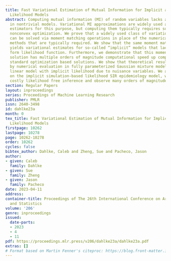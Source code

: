 ```yaml
---
title: Fast Variational Estimation of Mutual Information for Implicit and Explicit
  Likelihood Models
abstract: Computing mutual information (MI) of random variables lacks a closed-form
  in nontrivial models. Variational MI approximations are widely used as flexible
  estimators for this purpose, but computing them typically requires solving a costly
  nonconvex optimization. We prove that a widely used class of variational MI estimators
  can be solved via moment matching operations in place of the numerical optimization
  methods that are typically required. We show that the same moment matching solution
  yields variational estimates for so-called “implicit” models that lack a closed
  form likelihood function. Furthermore, we demonstrate that this moment matching
  solution has multiple orders of magnitude computational speed up compared to the
  standard optimization based solutions. We show that theoretical results are supported
  by numerical evaluation in fully parameterized Gaussian mixture models and a generalized
  linear model with implicit likelihood due to nuisance variables. We also demonstrate
  on the implicit simulation-based likelihood SIR epidemiology model, where we avoid
  costly likelihood free inference and observe many orders of magnitude speedup.
section: Regular Papers
layout: inproceedings
series: Proceedings of Machine Learning Research
publisher: PMLR
issn: 2640-3498
id: dahlke23a
month: 0
tex_title: Fast Variational Estimation of Mutual Information for Implicit and Explicit
  Likelihood Models
firstpage: 10262
lastpage: 10278
page: 10262-10278
order: 10262
cycles: false
bibtex_author: Dahlke, Caleb and Zheng, Sue and Pacheco, Jason
author:
- given: Caleb
  family: Dahlke
- given: Sue
  family: Zheng
- given: Jason
  family: Pacheco
date: 2023-04-11
address:
container-title: Proceedings of The 26th International Conference on Artificial Intelligence
  and Statistics
volume: '206'
genre: inproceedings
issued:
  date-parts:
  - 2023
  - 4
  - 11
pdf: https://proceedings.mlr.press/v206/dahlke23a/dahlke23a.pdf
extras: []
# Format based on Martin Fenner's citeproc: https://blog.front-matter.io/posts/citeproc-yaml-for-bibliographies/
---
```

